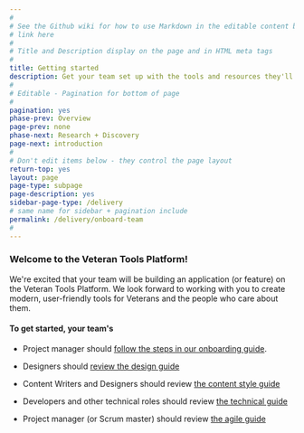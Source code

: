 ```yaml
---
#
# See the Github wiki for how to use Markdown in the editable content below:
# link here
#
# Title and Description display on the page and in HTML meta tags
#
title: Getting started
description: Get your team set up with the tools and resources they'll need throughout the Digital Delivery lifecycle.
#
# Editable - Pagination for bottom of page
#
pagination: yes
phase-prev: Overview
page-prev: none
phase-next: Research + Discovery
page-next: introduction
#
# Don't edit items below - they control the page layout
return-top: yes
layout: page
page-type: subpage
page-description: yes
sidebar-page-type: /delivery
# same name for sidebar + pagination include
permalink: /delivery/onboard-team
#
---
```


### Welcome to the Veteran Tools Platform!

We're excited that your team will be building an application (or feature) on the Veteran Tools Platform. We look forward to working with you to create modern, user-friendly tools for Veterans and the people who care about them.

#### To get started, your team's

* Project manager should <a href="https://github.com/department-of-veterans-affairs/vets-work-practices/tree/master/external-contractor-onboarding" target="blank">follow the steps in our onboarding guide</a>.

* Designers should [review the design guide]({{site.baseurl}}/resources/design)

* Content Writers and Designers should review <a href="https://github.com/department-of-veterans-affairs/vets.gov-content-style-guide" target="_blank">the content style guide</a>

* Developers and other technical roles should review [the technical guide]({{site.baseurl}}/resources/technical)

* Project manager (or Scrum master) should review [the agile guide]({{site.baseurl}}/resources/agile)
<br/>

